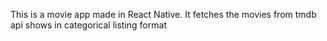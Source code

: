This is a movie app made in React Native.
It fetches the movies from tmdb api shows in categorical listing format